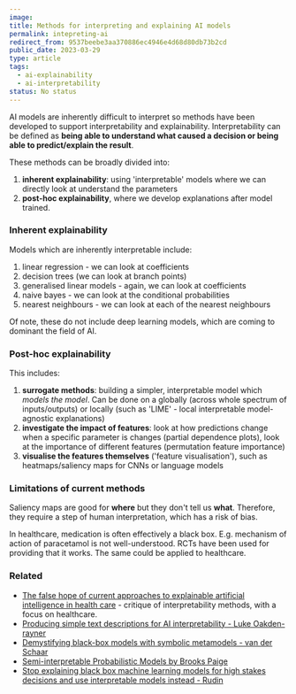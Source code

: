 ```yaml
---
image:
title: Methods for interpreting and explaining AI models
permalink: intepreting-ai
redirect_from: 9537beebe3aa370886ec4946e4d68d80db73b2cd
public_date: 2023-03-29
type: article
tags:
  - ai-explainability
  - ai-interpretability
status: No status
---
```



AI models are inherently difficult to interpret so methods have been developed to support interpretability and explainability. Interpretability can be defined as **being able to understand what caused a decision or being able to predict/explain the result**.

These methods can be broadly divided into:
1. **inherent explainability**: using 'interpretable' models where we can directly look at understand the parameters
2. **post-hoc explainability**, where we develop explanations after model trained.


### Inherent explainability
Models which are inherently interpretable include:
1. linear regression - we can look at coefficients
2. decision trees (we can look at branch points)
3. generalised linear models - again, we can look at coefficients
4. naive bayes - we can look at the conditional probabilities
5. nearest neighbours - we can look at each of the nearest neighbours

Of note, these do not include deep learning models, which are coming to dominant the field of AI.


### Post-hoc explainability
This includes:
1. **surrogate methods**: building a simpler, interpretable model which *models the model*. Can be done on a globally (across whole spectrum of inputs/outputs) or locally (such as 'LIME' - local interpretable model-agnostic explanations)
2. **investigate the impact of features**: look at how predictions change when a specific parameter is changes (partial dependence plots), look at the importance of different features (permutation feature importance)
3. **visualise the features themselves** ('feature visualisation'), such as heatmaps/saliency maps for CNNs or language models


### Limitations of current methods
Saliency maps are good for **where** but they don't tell us **what**. Therefore, they require a step of human interpretation, which has a risk of bias.

In healthcare, medication is often effectively a black box. E.g. mechanism of action of paracetamol is not well-understood. RCTs have been used for providing that it works. The same could be applied to healthcare.


### Related
- [The false hope of current approaches to explainable artificial intelligence in health care](<https://www.thelancet.com/pdfs/journals/landig/PIIS2589-7500(21)00208-9.pdf>) - critique of interpretability methods, with a focus on healthcare.
- [Producing simple text descriptions for AI interpretability - Luke Oakden-rayner](https://laurenoakdenrayner.com/2018/06/05/explain-yourself-machine-producing-simple-text-descriptions-for-ai-interpretability/)
- [Demystifying black-box models with symbolic metamodels - van der Schaar](https://proceedings.neurips.cc/paper/2019/hash/567b8f5f423af15818a068235807edc0-Abstract.html)
- [Semi-interpretable Probabilistic Models by Brooks Paige](https://www.youtube.com/watch?v=X7ED8Fi1948)
- [Stop explaining black box machine learning models for high stakes decisions and use interpretable models instead - Rudin](https://www.nature.com/articles/s42256-019-0048-x)
